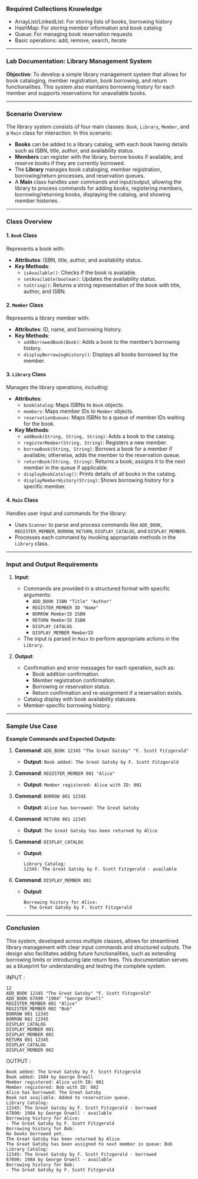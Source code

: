 ### Required Collections Knowledge
- ArrayList/LinkedList: For storing lists of books, borrowing history
- HashMap: For storing member information and book catalog
- Queue: For managing book reservation requests
- Basic operations: add, remove, search, iterate

---
### Lab Documentation: Library Management System

**Objective**: To develop a simple library management system that allows for book cataloging, member registration, book borrowing, and return functionalities. This system also maintains borrowing history for each member and supports reservations for unavailable books.

---

### Scenario Overview

The library system consists of four main classes: `Book`, `Library`, `Member`, and a `Main` class for interaction. In this scenario:

- **Books** can be added to a library catalog, with each book having details such as ISBN, title, author, and availability status.
- **Members** can register with the library, borrow books if available, and reserve books if they are currently borrowed.
- The **Library** manages book cataloging, member registration, borrowing/return processes, and reservation queues.
- A **Main** class handles user commands and input/output, allowing the library to process commands for adding books, registering members, borrowing/returning books, displaying the catalog, and showing member histories.

---

### Class Overview

#### 1. `Book` Class

Represents a book with:
- **Attributes**: ISBN, title, author, and availability status.
- **Key Methods**:
  - `isAvailable()`: Checks if the book is available.
  - `setAvailable(boolean)`: Updates the availability status.
  - `toString()`: Returns a string representation of the book with title, author, and ISBN.

#### 2. `Member` Class

Represents a library member with:
- **Attributes**: ID, name, and borrowing history.
- **Key Methods**:
  - `addBorrowedBook(Book)`: Adds a book to the member’s borrowing history.
  - `displayBorrowingHistory()`: Displays all books borrowed by the member.

#### 3. `Library` Class

Manages the library operations, including:
- **Attributes**:
  - `bookCatalog`: Maps ISBNs to `Book` objects.
  - `members`: Maps member IDs to `Member` objects.
  - `reservationQueues`: Maps ISBNs to a queue of member IDs waiting for the book.
- **Key Methods**:
  - `addBook(String, String, String)`: Adds a book to the catalog.
  - `registerMember(String, String)`: Registers a new member.
  - `borrowBook(String, String)`: Borrows a book for a member if available; otherwise, adds the member to the reservation queue.
  - `returnBook(String, String)`: Returns a book; assigns it to the next member in the queue if applicable.
  - `displayBookCatalog()`: Prints details of all books in the catalog.
  - `displayMemberHistory(String)`: Shows borrowing history for a specific member.

#### 4. `Main` Class

Handles user input and commands for the library:
- Uses `Scanner` to parse and process commands like `ADD_BOOK`, `REGISTER_MEMBER`, `BORROW`, `RETURN`, `DISPLAY_CATALOG`, and `DISPLAY_MEMBER`.
- Processes each command by invoking appropriate methods in the `Library` class.

---

### Input and Output Requirements

1. **Input**:
   - Commands are provided in a structured format with specific arguments:
     - `ADD_BOOK ISBN "Title" "Author"`
     - `REGISTER_MEMBER ID "Name"`
     - `BORROW MemberID ISBN`
     - `RETURN MemberID ISBN`
     - `DISPLAY_CATALOG`
     - `DISPLAY_MEMBER MemberID`
   - The input is parsed in `Main` to perform appropriate actions in the `Library`.

2. **Output**:
   - Confirmation and error messages for each operation, such as:
     - Book addition confirmation.
     - Member registration confirmation.
     - Borrowing or reservation status.
     - Return confirmation and re-assignment if a reservation exists.
   - Catalog display with book availability statuses.
   - Member-specific borrowing history.

---

### Sample Use Case

**Example Commands and Expected Outputs**:

1. **Command**: `ADD_BOOK 12345 "The Great Gatsby" "F. Scott Fitzgerald"`
   - **Output**: `Book added: The Great Gatsby by F. Scott Fitzgerald`

2. **Command**: `REGISTER_MEMBER 001 "Alice"`
   - **Output**: `Member registered: Alice with ID: 001`

3. **Command**: `BORROW 001 12345`
   - **Output**: `Alice has borrowed: The Great Gatsby`

4. **Command**: `RETURN 001 12345`
   - **Output**: `The Great Gatsby has been returned by Alice`

5. **Command**: `DISPLAY_CATALOG`
   - **Output**:
     ```
     Library Catalog:
     12345: The Great Gatsby by F. Scott Fitzgerald - available
     ```

6. **Command**: `DISPLAY_MEMBER 001`
   - **Output**:
     ```
     Borrowing history for Alice:
     - The Great Gatsby by F. Scott Fitzgerald
     ```

---

### Conclusion

This system, developed across multiple classes, allows for streamlined library management with clear input commands and structured outputs. The design also facilitates adding future functionalities, such as extending borrowing limits or introducing late return fees. This documentation serves as a blueprint for understanding and testing the complete system.

INPUT :
```
12
ADD_BOOK 12345 "The Great Gatsby" "F. Scott Fitzgerald"
ADD_BOOK 67890 "1984" "George Orwell"
REGISTER_MEMBER 001 "Alice"
REGISTER_MEMBER 002 "Bob"
BORROW 001 12345
BORROW 002 12345
DISPLAY_CATALOG
DISPLAY_MEMBER 001
DISPLAY_MEMBER 002
RETURN 001 12345
DISPLAY_CATALOG
DISPLAY_MEMBER 002
```

OUTPUT :
```
Book added: The Great Gatsby by F. Scott Fitzgerald
Book added: 1984 by George Orwell
Member registered: Alice with ID: 001
Member registered: Bob with ID: 002
Alice has borrowed: The Great Gatsby
Book not available. Added to reservation queue.
Library Catalog:
12345: The Great Gatsby by F. Scott Fitzgerald - borrowed
67890: 1984 by George Orwell - available
Borrowing history for Alice:
- The Great Gatsby by F. Scott Fitzgerald
Borrowing history for Bob:
No books borrowed yet.
The Great Gatsby has been returned by Alice
The Great Gatsby has been assigned to next member in queue: Bob
Library Catalog:
12345: The Great Gatsby by F. Scott Fitzgerald - borrowed
67890: 1984 by George Orwell - available
Borrowing history for Bob:
- The Great Gatsby by F. Scott Fitzgerald
```